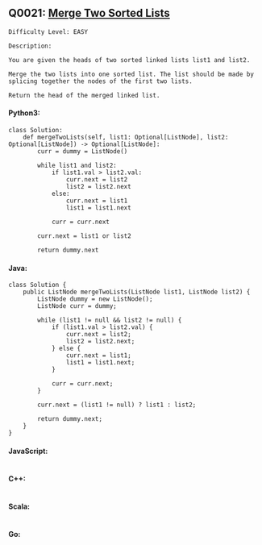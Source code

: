 ## Q0021: [Merge Two Sorted Lists](https://leetcode.com/problems/merge-two-sorted-lists/)

```
Difficulty Level: EASY
```

```
Description:

You are given the heads of two sorted linked lists list1 and list2.

Merge the two lists into one sorted list. The list should be made by splicing together the nodes of the first two lists.

Return the head of the merged linked list.
```

#### Python3:

```
class Solution:
    def mergeTwoLists(self, list1: Optional[ListNode], list2: Optional[ListNode]) -> Optional[ListNode]:
        curr = dummy = ListNode()

        while list1 and list2:
            if list1.val > list2.val:
                curr.next = list2
                list2 = list2.next
            else:
                curr.next = list1
                list1 = list1.next
            
            curr = curr.next
        
        curr.next = list1 or list2
        
        return dummy.next
```

#### Java:

```
class Solution {
    public ListNode mergeTwoLists(ListNode list1, ListNode list2) {
        ListNode dummy = new ListNode();
        ListNode curr = dummy;

        while (list1 != null && list2 != null) {
            if (list1.val > list2.val) {
                curr.next = list2;
                list2 = list2.next;
            } else {
                curr.next = list1;
                list1 = list1.next;
            }

            curr = curr.next;
        }

        curr.next = (list1 != null) ? list1 : list2;

        return dummy.next;
    }
}
```

#### JavaScript:

```

```

#### C++:

```

```

#### Scala:

```

```

#### Go:

```

```